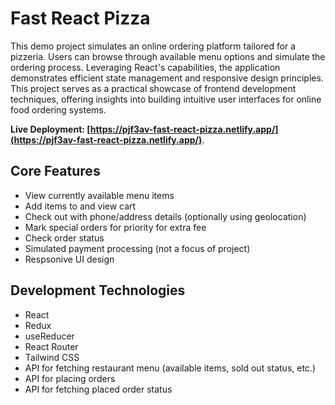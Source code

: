 # Fast React Pizza

This demo project simulates an online ordering platform tailored for a pizzeria. Users can browse through available menu options and simulate the ordering process. Leveraging React's capabilities, the application demonstrates efficient state management and responsive design principles. This project serves as a practical showcase of frontend development techniques, offering insights into building intuitive user interfaces for online food ordering systems.

**Live Deployment: [https://pjf3av-fast-react-pizza.netlify.app/](https://pjf3av-fast-react-pizza.netlify.app/)**.

## Core Features

- View currently available menu items
- Add items to and view cart
- Check out with phone/address details (optionally using geolocation)
- Mark special orders for priority for extra fee
- Check order status
- Simulated payment processing (not a focus of project)
- Respsonive UI design

## Development Technologies

- React
- Redux
- useReducer
- React Router
- Tailwind CSS
- API for fetching restaurant menu (available items, sold out status, etc.)
- API for placing orders
- API for fetching placed order status
